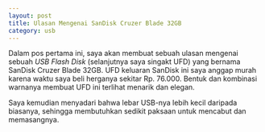 ```yaml
---
layout: post
title: Ulasan Mengenai SanDisk Cruzer Blade 32GB
category: usb
---
```


Dalam pos pertama ini, saya akan membuat sebuah ulasan mengenai sebuah _USB Flash Disk_ (selanjutnya saya singakt UFD) yang bernama SanDisk Cruzer Blade 32GB. UFD keluaran SanDisk ini saya anggap murah karena waktu saya beli herganya sekitar Rp. 76.000. Bentuk dan kombinasi warnanya membuat UFD ini terlihat menarik dan elegan.

Saya kemudian menyadari bahwa lebar USB-nya lebih kecil daripada biasanya, sehingga membutuhkan sedikit paksaan untuk mencabut dan memasangnya.